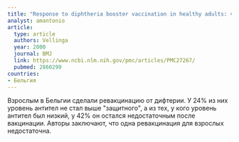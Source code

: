 ```yaml
---
title: "Response to diphtheria booster vaccination in healthy adults: vaccine trial"
analyst: amantonio
article:
  type: article
  authors: Vellinga
  year: 2000
  journal: BMJ
  link: https://www.ncbi.nlm.nih.gov/pmc/articles/PMC27267/
  pubmed: 2860299
countries:
- Бельгия
---
```


Взрослым в Бельгии сделали ревакцинацию от дифтерии. У 24% из них уровень антител не стал выше "защитного", а из тех, у кого уровень антител был низкий, у 42% он остался недостаточным после вакцинации.
Авторы заключают, что одна ревакцинация для взрослых недостаточна.
